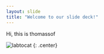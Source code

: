 ```yaml
---
layout: slide
title: "Welcome to our slide deck!"
---
```


Hi, this is thomassof

![labtocat](https://octodex.github.com/images/labtocat.png)
{: .center}
